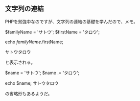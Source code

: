 ## 文字列の連結

PHPを勉強中なのですが、文字列の連結の基礎を学んだので、メモ。

$familyName = 'サトウ';
$firstName = 'タロウ';

echo $familyName.$firstName;

サトウタロウ

と表示される。

$name = 'サトウ';
$name .= 'タロウ';

echo $name;
サトウタロウ

の省略形もあるようだ。

